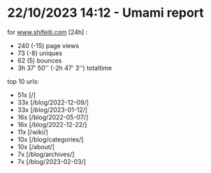# 22/10/2023 14:12 - Umami report
for www.shifeiti.com [24h] :

 - 240 (-15) page views
 - 73 (-8) uniques
 - 62 (5) bounces
 - 3h 37' 50'' (-2h 47' 3'') totaltime


top 10 urls:
 - 51x [/]
 - 33x [/blog/2022-12-09/]
 - 33x [/blog/2023-01-12/]
 - 16x [/blog/2022-05-07/]
 - 16x [/blog/2022-12-22/]
 - 11x [/wiki/]
 - 10x [/blog/categories/]
 - 10x [/about/]
 - 7x [/blog/archives/]
 - 7x [/blog/2023-02-03/]


